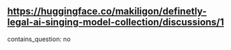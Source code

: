 ## https://huggingface.co/makiligon/definetly-legal-ai-singing-model-collection/discussions/1

contains_question: no